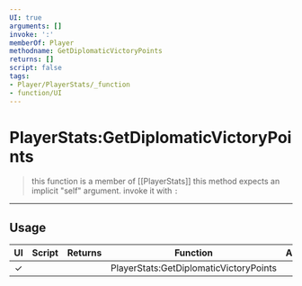 ```yaml
---
UI: true
arguments: []
invoke: ':'
memberOf: Player
methodname: GetDiplomaticVictoryPoints
returns: []
script: false
tags:
- Player/PlayerStats/_function
- function/UI
---
```

# PlayerStats:GetDiplomaticVictoryPoints
> this function is a member of [[PlayerStats]]
> this method expects an implicit "self" argument. invoke it with `:`
-----
## Usage
|  UI | Script | Returns | Function | Arguments |
|:---:|:------:|-------:|:--------:|:---------|
|✓| ||PlayerStats:GetDiplomaticVictoryPoints||
